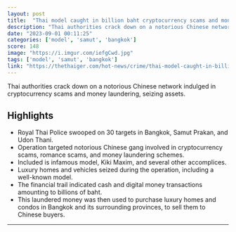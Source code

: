 ```yaml
---
layout: post
title:  "Thai model caught in billion baht cryptocurrency scams and money laundering bust"
description: "Thai authorities crack down on a notorious Chinese network indulged in cryptocurrency scams and money laundering, seizing assets."
date: "2023-09-01 00:11:25"
categories: ['model', 'samut', 'bangkok']
score: 148
image: "https://i.imgur.com/iefgCwd.jpg"
tags: ['model', 'samut', 'bangkok']
link: "https://thethaiger.com/hot-news/crime/thai-model-caught-in-billion-baht-cryptocurrency-scam-and-money-laundering-bust-2"
---
```


Thai authorities crack down on a notorious Chinese network indulged in cryptocurrency scams and money laundering, seizing assets.

## Highlights

- Royal Thai Police swooped on 30 targets in Bangkok, Samut Prakan, and Udon Thani.
- Operation targeted notorious Chinese gang involved in cryptocurrency scams, romance scams, and money laundering schemes.
- Included is infamous model, Kiki Maxim, and several other accomplices.
- Luxury homes and vehicles seized during the operation, including a well-known model.
- The financial trail indicated cash and digital money transactions amounting to billions of baht.
- This laundered money was then used to purchase luxury homes and condos in Bangkok and its surrounding provinces, to sell them to Chinese buyers.

---
